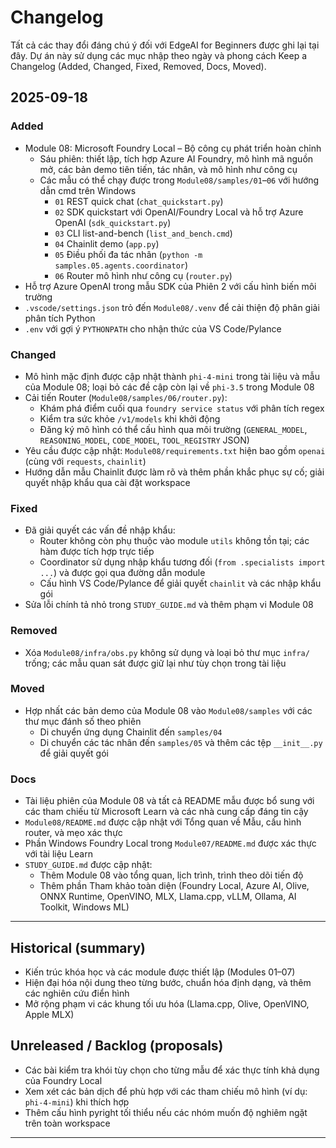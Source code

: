 <!--
CO_OP_TRANSLATOR_METADATA:
{
  "original_hash": "b02a49f9b47dc500f1b4791c01bb9501",
  "translation_date": "2025-09-22T21:47:13+00:00",
  "source_file": "CHANGELOG.md",
  "language_code": "vi"
}
-->
# Changelog

Tất cả các thay đổi đáng chú ý đối với EdgeAI for Beginners được ghi lại tại đây. Dự án này sử dụng các mục nhập theo ngày và phong cách Keep a Changelog (Added, Changed, Fixed, Removed, Docs, Moved).

## 2025-09-18

### Added
- Module 08: Microsoft Foundry Local – Bộ công cụ phát triển hoàn chỉnh
  - Sáu phiên: thiết lập, tích hợp Azure AI Foundry, mô hình mã nguồn mở, các bản demo tiên tiến, tác nhân, và mô hình như công cụ
  - Các mẫu có thể chạy được trong `Module08/samples/01`–`06` với hướng dẫn cmd trên Windows
    - `01` REST quick chat (`chat_quickstart.py`)
    - `02` SDK quickstart với OpenAI/Foundry Local và hỗ trợ Azure OpenAI (`sdk_quickstart.py`)
    - `03` CLI list-and-bench (`list_and_bench.cmd`)
    - `04` Chainlit demo (`app.py`)
    - `05` Điều phối đa tác nhân (`python -m samples.05.agents.coordinator`)
    - `06` Router mô hình như công cụ (`router.py`)
- Hỗ trợ Azure OpenAI trong mẫu SDK của Phiên 2 với cấu hình biến môi trường
- `.vscode/settings.json` trỏ đến `Module08/.venv` để cải thiện độ phân giải phân tích Python
- `.env` với gợi ý `PYTHONPATH` cho nhận thức của VS Code/Pylance

### Changed
- Mô hình mặc định được cập nhật thành `phi-4-mini` trong tài liệu và mẫu của Module 08; loại bỏ các đề cập còn lại về `phi-3.5` trong Module 08
- Cải tiến Router (`Module08/samples/06/router.py`):
  - Khám phá điểm cuối qua `foundry service status` với phân tích regex
  - Kiểm tra sức khỏe `/v1/models` khi khởi động
  - Đăng ký mô hình có thể cấu hình qua môi trường (`GENERAL_MODEL`, `REASONING_MODEL`, `CODE_MODEL`, `TOOL_REGISTRY` JSON)
- Yêu cầu được cập nhật: `Module08/requirements.txt` hiện bao gồm `openai` (cùng với `requests`, `chainlit`)
- Hướng dẫn mẫu Chainlit được làm rõ và thêm phần khắc phục sự cố; giải quyết nhập khẩu qua cài đặt workspace

### Fixed
- Đã giải quyết các vấn đề nhập khẩu:
  - Router không còn phụ thuộc vào module `utils` không tồn tại; các hàm được tích hợp trực tiếp
  - Coordinator sử dụng nhập khẩu tương đối (`from .specialists import ...`) và được gọi qua đường dẫn module
  - Cấu hình VS Code/Pylance để giải quyết `chainlit` và các nhập khẩu gói
- Sửa lỗi chính tả nhỏ trong `STUDY_GUIDE.md` và thêm phạm vi Module 08

### Removed
- Xóa `Module08/infra/obs.py` không sử dụng và loại bỏ thư mục `infra/` trống; các mẫu quan sát được giữ lại như tùy chọn trong tài liệu

### Moved
- Hợp nhất các bản demo của Module 08 vào `Module08/samples` với các thư mục đánh số theo phiên
  - Di chuyển ứng dụng Chainlit đến `samples/04`
  - Di chuyển các tác nhân đến `samples/05` và thêm các tệp `__init__.py` để giải quyết gói

### Docs
- Tài liệu phiên của Module 08 và tất cả README mẫu được bổ sung với các tham chiếu từ Microsoft Learn và các nhà cung cấp đáng tin cậy
- `Module08/README.md` được cập nhật với Tổng quan về Mẫu, cấu hình router, và mẹo xác thực
- Phần Windows Foundry Local trong `Module07/README.md` được xác thực với tài liệu Learn
- `STUDY_GUIDE.md` được cập nhật:
  - Thêm Module 08 vào tổng quan, lịch trình, trình theo dõi tiến độ
  - Thêm phần Tham khảo toàn diện (Foundry Local, Azure AI, Olive, ONNX Runtime, OpenVINO, MLX, Llama.cpp, vLLM, Ollama, AI Toolkit, Windows ML)

---

## Historical (summary)
- Kiến trúc khóa học và các module được thiết lập (Modules 01–07)
- Hiện đại hóa nội dung theo từng bước, chuẩn hóa định dạng, và thêm các nghiên cứu điển hình
- Mở rộng phạm vi các khung tối ưu hóa (Llama.cpp, Olive, OpenVINO, Apple MLX)

## Unreleased / Backlog (proposals)
- Các bài kiểm tra khói tùy chọn cho từng mẫu để xác thực tính khả dụng của Foundry Local
- Xem xét các bản dịch để phù hợp với các tham chiếu mô hình (ví dụ: `phi-4-mini`) khi thích hợp
- Thêm cấu hình pyright tối thiểu nếu các nhóm muốn độ nghiêm ngặt trên toàn workspace

---

